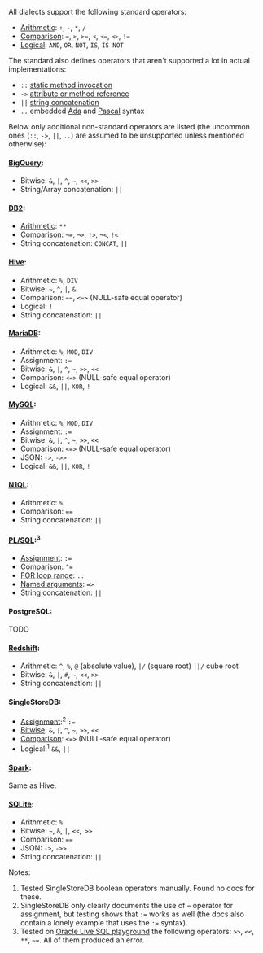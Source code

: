 All dialects support the following standard operators:

- [Arithmetic][sql-math]: `+`, `-`, `*`, `/`
- [Comparison][sql-comp]: `=`, `>`, `>=`, `<`, `<=`, `<>`, `!=`
- [Logical][sql-bool]: `AND`, `OR`, `NOT`, `IS`, `IS NOT`

The standard also defines operators that aren't supported a lot in actual implementations:

- `::` [static method invocation][]
- `->` [attribute or method reference][]
- `||` [string concatenation][]
- `..` embedded [Ada][] and [Pascal][] syntax

Below only additional non-standard operators are listed (the uncommon ones (`::`, `->`, `||`, `..`) are assumed to be unsupported unless mentioned otherwise):

#### [BigQuery](https://cloud.google.com/bigquery/docs/reference/standard-sql/operators):

- Bitwise: `&`, `|`, `^`, `~`, `<<`, `>>`
- String/Array concatenation: `||`

#### [DB2](https://www.ibm.com/docs/en/i/7.2?topic=le-expressions):

- [Arithmetic][db2-math]: `**`
- [Comparison][db2-comp]: `¬=`, `¬>`, `!>`, `¬<`, `!<`
- String concatenation: `CONCAT`, `||`

#### [Hive](https://cwiki.apache.org/confluence/display/Hive/LanguageManual+UDF):

- Arithmetic: `%`, `DIV`
- Bitwise: `~`, `^`, `|`, `&`
- Comparison: `==`, `<=>` (NULL-safe equal operator)
- Logical: `!`
- String concatenation: `||`

#### [MariaDB][]:

- Arithmetic: `%`, `MOD`, `DIV`
- Assignment: `:=`
- Bitwise: `&`, `|`, `^`, `~`, `>>`, `<<`
- Comparison: `<=>` (NULL-safe equal operator)
- Logical: `&&`, `||`, `XOR`, `!`

#### [MySQL][]:

- Arithmetic: `%`, `MOD`, `DIV`
- Assignment: `:=`
- Bitwise: `&`, `|`, `^`, `~`, `>>`, `<<`
- Comparison: `<=>` (NULL-safe equal operator)
- JSON: `->`, `->>`
- Logical: `&&`, `||`, `XOR`, `!`

#### [N1QL](https://docs.couchbase.com/server/current/n1ql/n1ql-language-reference/operators.html):

- Arithmetic: `%`
- Comparison: `==`
- String concatenation: `||`

#### [PL/SQL](https://docs.oracle.com/database/121/SQLRF/operators.htm):<sup>3</sup>

- [Assignment][plsql-var]: `:=`
- [Comparison][plsql-comp]: `^=`
- [FOR loop range][plsql-for]: `..`
- [Named arguments][plsql-arg]: `=>`
- String concatenation: `||`

#### PostgreSQL:

TODO

#### [Redshift](https://docs.aws.amazon.com/redshift/latest/dg/r_compound_expressions.html):

- Arithmetic: `^`, `%`, `@` (absolute value), `|/` (square root) `||/` cube root
- Bitwise: `&`, `|`, `#`, `~`, `<<`, `>>`
- String concatenation: `||`

#### SingleStoreDB:

- [Assignment][ssdb-var]:<sup>2</sup> `:=`
- [Bitwise][ssdb-bit]: `&`, `|`, `^`, `~`, `>>`, `<<`
- [Comparison][ssdb-comp]: `<=>` (NULL-safe equal operator)
- Logical:<sup>1</sup> `&&`, `||`

#### [Spark](https://spark.apache.org/docs/3.3.0/sql-migration-guide.html#compatibility-with-apache-hive):

Same as Hive.

#### [SQLite][]:

- Arithmetic: `%`
- Bitwise: `~`, `&`, `|`, `<<`, `>>`
- Comparison: `==`
- JSON: `->`, `->>`
- String concatenation: `||`

Notes:

1. Tested SingleStoreDB boolean operators manually. Found no docs for these.
2. SingleStoreDB only clearly documents the use of `=` operator for assignment, but testing shows that `:=` works as well (the docs also contain a lonely example that uses the `:=` syntax).
3. Tested on [Oracle Live SQL playground](https://livesql.oracle.com/apex/f?p=590:1:5443282639708::NO:RP::) the following operators: `>>`, `<<`, `**`, `~=`. All of them produced an error.

[sql-comp]: https://jakewheat.github.io/sql-overview/sql-2008-foundation-grammar.html#comp-op
[sql-bool]: https://jakewheat.github.io/sql-overview/sql-2008-foundation-grammar.html#boolean-value-expression
[sql-math]: https://jakewheat.github.io/sql-overview/sql-2008-foundation-grammar.html#numeric-value-expression
[static method invocation]: https://jakewheat.github.io/sql-overview/sql-2008-foundation-grammar.html#_6_17_static_method_invocation
[attribute or method reference]: https://jakewheat.github.io/sql-overview/sql-2008-foundation-grammar.html#_6_19_attribute_or_method_reference
[ada]: https://jakewheat.github.io/sql-overview/sql-2008-foundation-grammar.html#_21_3_embedded_sql_ada_program
[pascal]: https://jakewheat.github.io/sql-overview/sql-2008-foundation-grammar.html#_21_8_embedded_sql_pascal_program
[string concatenation]: https://jakewheat.github.io/sql-overview/sql-2008-foundation-grammar.html#_6_28_string_value_expression
[db2-math]: https://www.ibm.com/docs/en/i/7.2?topic=clause-expressions-in-where
[db2-comp]: https://www.ibm.com/docs/en/i/7.2?topic=clause-comparison-operators
[mariadb]: https://mariadb.com/kb/en/operators/
[mysql]: https://dev.mysql.com/doc/refman/8.0/en/non-typed-operators.html
[plsql-comp]: https://docs.oracle.com/database/121/SQLRF/conditions002.htm
[plsql-arg]: https://docs.oracle.com/database/121/SQLRF/expressions008.htm
[plsql-var]: https://docs.oracle.com/cd/B19306_01/appdev.102/b14261/fundamentals.htm
[plsql-for]: https://docs.oracle.com/en/database/oracle/oracle-database/19/lnpls/FOR-LOOP-statement.html
[ssdb-comp]: https://docs.singlestore.com/managed-service/en/reference/sql-reference/comparison-operators-and-functions.html
[ssdb-bit]: https://docs.singlestore.com/managed-service/en/reference/sql-reference/numeric-functions/bitwise-and----.html
[ssdb-var]: https://docs.singlestore.com/managed-service/en/reference/sql-reference/user-defined-variables/set.html
[sqlite]: https://www.sqlite.org/lang_expr.html#operators_and_parse_affecting_attributes
